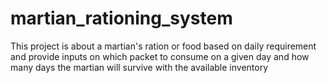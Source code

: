 # martian_rationing_system
This project is about a martian's ration or food based on daily requirement and provide   inputs on which packet to consume on a given day and how many days the martian will survive with the available inventory
